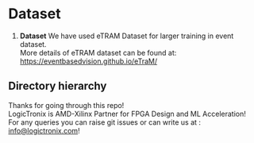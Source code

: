 # Dataset

 
1. **Dataset** 
We have used eTRAM Dataset for larger training in event dataset. \
More details of eTRAM dataset can be found at: https://eventbasedvision.github.io/eTraM/

## Directory hierarchy

 

 Thanks for going through this repo! \
 LogicTronix is AMD-Xilinx Partner for FPGA Design and ML Acceleration! \
 For any queries you can raise git issues or can write us at : info@logictronix.com!


